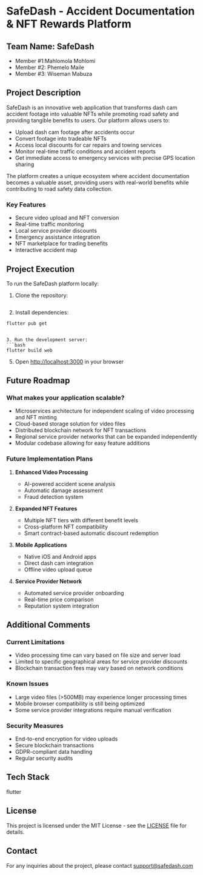 # SafeDash - Accident Documentation & NFT Rewards Platform

## Team Name: SafeDash
- Member #1:Mahlomola Mohlomi
- Member #2: Phemelo Maile
- Member #3: Wiseman Mabuza

## Project Description

SafeDash is an innovative web application that transforms dash cam accident footage into valuable NFTs while promoting road safety and providing tangible benefits to users. Our platform allows users to:

- Upload dash cam footage after accidents occur
- Convert footage into tradeable NFTs
- Access local discounts for car repairs and towing services
- Monitor real-time traffic conditions and accident reports
- Get immediate access to emergency services with precise GPS location sharing

The platform creates a unique ecosystem where accident documentation becomes a valuable asset, providing users with real-world benefits while contributing to road safety data collection.

### Key Features
- Secure video upload and NFT conversion
- Real-time traffic monitoring
- Local service provider discounts
- Emergency assistance integration
- NFT marketplace for trading benefits
- Interactive accident map

## Project Execution

To run the SafeDash platform locally:

1. Clone the repository:
```bash

```

2. Install dependencies:
```bash
flutter pub get
```


```

3. Run the development server:
```bash
flutter build web
```

5. Open [http://localhost:3000](http://localhost:3000) in your browser

## Future Roadmap

### What makes your application scalable?
- Microservices architecture for independent scaling of video processing and NFT minting
- Cloud-based storage solution for video files
- Distributed blockchain network for NFT transactions
- Regional service provider networks that can be expanded independently
- Modular codebase allowing for easy feature additions

### Future Implementation Plans
1. **Enhanced Video Processing**
   - AI-powered accident scene analysis
   - Automatic damage assessment
   - Fraud detection system

2. **Expanded NFT Features**
   - Multiple NFT tiers with different benefit levels
   - Cross-platform NFT compatibility
   - Smart contract-based automatic discount redemption

3. **Mobile Applications**
   - Native iOS and Android apps
   - Direct dash cam integration
   - Offline video upload queue

4. **Service Provider Network**
   - Automated service provider onboarding
   - Real-time price comparison
   - Reputation system integration

## Additional Comments

### Current Limitations
- Video processing time can vary based on file size and server load
- Limited to specific geographical areas for service provider discounts
- Blockchain transaction fees may vary based on network conditions

### Known Issues
- Large video files (>500MB) may experience longer processing times
- Mobile browser compatibility is still being optimized
- Some service provider integrations require manual verification

### Security Measures
- End-to-end encryption for video uploads
- Secure blockchain transactions
- GDPR-compliant data handling
- Regular security audits

## Tech Stack
flutter

## License
This project is licensed under the MIT License - see the [LICENSE](LICENSE) file for details.

## Contact
For any inquiries about the project, please contact support@safedash.com
